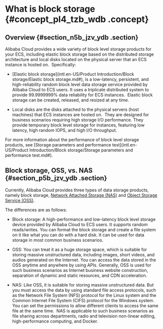 # What is block storage {#concept_pl4_tzb_wdb .concept}

## Overview {#section_n5b_jzv_ydb .section}

Alibaba Cloud provides a wide variety of block level storage products for your ECS, including elastic block storage based on the distributed storage architecture and local disks located on the physical server that an ECS instance is hosted on.  Specifically:

-   [Elastic block storage](intl.en-US/Product Introduction/Block storage/Elastic block storage.md#), is a low-latency, persistent, and high-reliability random block level data storage service provided by Alibaba Cloud to ECS users. It uses a triplicate distributed system to provide 99.9999999% data reliability for ECS instances.  Elastic block storage can be created, released, and resized at any time.

-   Local disks are the disks attached to the physical servers \(host machines\) that ECS instances are hosted on.  They are designed for business scenarios requiring high storage I/O performance. They provide temporary block level storage for instances, featuring low latency, high random IOPS, and high I/O throughput. 


For more information about the performance of block level storage products, see [Storage parameters and performance test](intl.en-US/Product Introduction/Block storage/Storage parameters and performance test.md#).

## Block storage, OSS, vs. NAS {#section_p5b_jzv_ydb .section}

Currently, Alibaba Cloud provides three types of data storage products, namely block storage, [Network Attached Storage \(NAS\)](https://www.alibabacloud.com/help/zh/product/27516.htm) and [Object Storage Service \(OSS\)](https://www.alibabacloud.com/help/zh/product/31815.htm).

The differences are as follows:

-   Block storage: A high-performance and low-latency block level storage device provided by Alibaba Cloud to ECS users. It supports random reads/writes. You can format the block storage and create a file system on it like what you can do with a hard disk. It can be used for data storage in most common business scenarios.

-   OSS: You can treat it as a huge storage space, which is suitable for storing massive unstructured data, including images, short videos, and audios generated on the Internet. You can access the data stored in the OSS anytime and anywhere by using APIs. Generally, OSS is used for such business scenarios as Internet business website construction, separation of dynamic and static resources, and CDN acceleration.

-   NAS: Like OSS, it is suitable for storing massive unstructured data. But you must access the data by using standard file access protocols, such as the Network File System \(NFS\) protocol for the Linux system and the Common Internet File System \(CIFS\) protocol for the Windows system. You can set the permissions to allow different clients to access the same file at the same time.  NAS is applicable to such business scenarios as file sharing across departments, radio and television non-linear editing, high-performance computing, and Docker.


